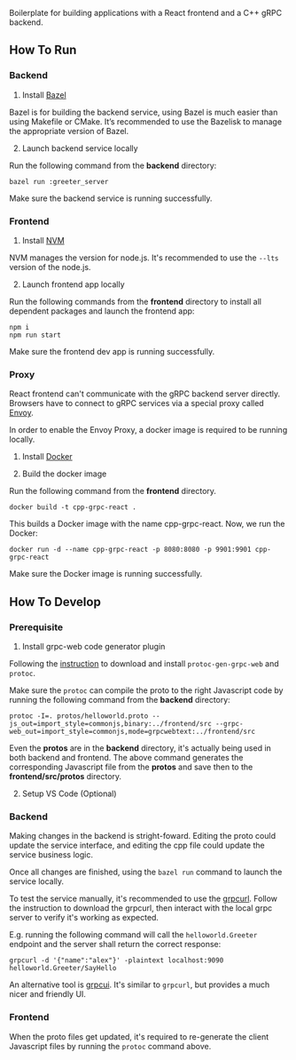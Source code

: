 Boilerplate for building applications with a React frontend and a C++ gRPC backend.

## How To Run

### Backend
1. Install [Bazel](https://bazel.build/install)

Bazel is for building the backend service, using Bazel is much easier than using Makefile or CMake. It’s recommended to use the Bazelisk to manage the appropriate version of Bazel.

2. Launch backend service locally

Run the following command from the **backend** directory:
```
bazel run :greeter_server
```
Make sure the backend service is running successfully.

### Frontend

1. Install [NVM](https://github.com/nvm-sh/nvm#installing-and-updating)

NVM manages the version for node.js. It's recommended to use the `--lts` version of the node.js.

2. Launch frontend app locally

Run the following commands from the **frontend** directory to install all dependent packages and launch the frontend app:
```
npm i
npm run start
```
Make sure the frontend dev app is running successfully.

### Proxy

React frontend can't communicate with the gRPC backend server directly. Browsers have to connect to gRPC services via a special proxy called [Envoy](https://github.com/envoyproxy/envoy).

In order to enable the Envoy Proxy, a docker image is required to be running locally.

1. Install [Docker](https://docs.docker.com/get-docker/)

2. Build the docker image

Run the following command from the **frontend** directory.
```
docker build -t cpp-grpc-react .
```
This builds a Docker image with the name cpp-grpc-react. Now, we run the Docker:
```
docker run -d --name cpp-grpc-react -p 8080:8080 -p 9901:9901 cpp-grpc-react
```
Make sure the Docker image is running successfully.

## How To Develop

### Prerequisite

1. Install grpc-web code generator plugin

Following the [instruction](https://github.com/grpc/grpc-web#code-generator-plugin) to download and install `protoc-gen-grpc-web` and `protoc`.

Make sure the `protoc` can compile the proto to the right Javascript code by running the following command from the **backend** directory:
```
protoc -I=. protos/helloworld.proto --js_out=import_style=commonjs,binary:../frontend/src --grpc-web_out=import_style=commonjs,mode=grpcwebtext:../frontend/src
```
Even the **protos** are in the **backend** directory, it's actually being used in both backend and frontend. The above command generates the corresponding Javascript file from the **protos** and save then to the **frontend/src/protos** directory.

2. Setup VS Code (Optional)

### Backend

Making changes in the backend is stright-foward. Editing the proto could update the service interface, and editing the cpp file could update the service business logic.

Once all changes are finished, using the `bazel run` command to launch the service locally.

To test the service manually, it's recommended to use the [grpcurl](https://github.com/fullstorydev/grpcurl). Follow the instruction to download the grpcurl, then interact with the local grpc server to verify it's working as expected.

E.g. running the following command will call the `helloworld.Greeter` endpoint and the server shall return the correct response:
```
grpcurl -d '{"name":"alex"}' -plaintext localhost:9090 helloworld.Greeter/SayHello
```

An alternative tool is [grpcui](https://github.com/fullstorydev/grpcui). It's similar to `grpcurl`, but provides a much nicer and friendly UI.

### Frontend

When the proto files get updated, it's required to re-generate the client Javascript files by running the `protoc` command above.